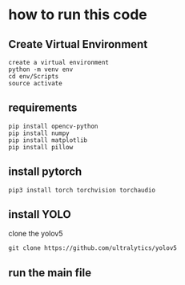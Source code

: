 # how to run this code
## Create Virtual Environment
    create a virtual environment 
    python -m venv env
    cd env/Scripts
    source activate
## requirements 
    pip install opencv-python
    pip install numpy
    pip install matplotlib
    pip install pillow
## install pytorch
    pip3 install torch torchvision torchaudio
## install YOLO
clone the yolov5

    git clone https://github.com/ultralytics/yolov5
    
## run the main file
